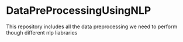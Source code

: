 # DataPreProcessingUsingNLP
This repository includes all the data preprocessing we need to perform though different nlp liabraries
